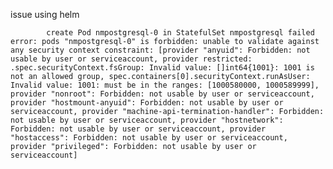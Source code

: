 issue using helm

            create Pod nmpostgresql-0 in StatefulSet nmpostgresql failed error: pods "nmpostgresql-0" is forbidden: unable to validate against any security context constraint: [provider "anyuid": Forbidden: not usable by user or serviceaccount, provider restricted: .spec.securityContext.fsGroup: Invalid value: []int64{1001}: 1001 is not an allowed group, spec.containers[0].securityContext.runAsUser: Invalid value: 1001: must be in the ranges: [1000580000, 1000589999], provider "nonroot": Forbidden: not usable by user or serviceaccount, provider "hostmount-anyuid": Forbidden: not usable by user or serviceaccount, provider "machine-api-termination-handler": Forbidden: not usable by user or serviceaccount, provider "hostnetwork": Forbidden: not usable by user or serviceaccount, provider "hostaccess": Forbidden: not usable by user or serviceaccount, provider "privileged": Forbidden: not usable by user or serviceaccount]


